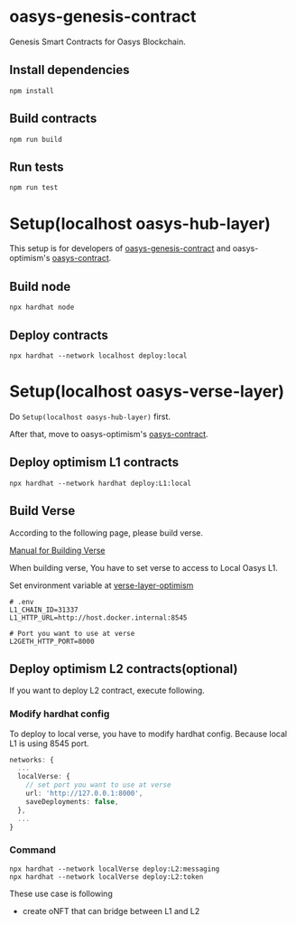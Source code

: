 # oasys-genesis-contract

Genesis Smart Contracts for Oasys Blockchain.

## Install dependencies

```shell
npm install
```

## Build contracts

```shell
npm run build
```

## Run tests

```shell
npm run test
```

# Setup(localhost oasys-hub-layer)
This setup is for developers of [oasys-genesis-contract](https://github.com/oasysgames/oasys-genesis-contract) and oasys-optimism's [oasys-contract](https://github.com/oasysgames/oasys-optimism/tree/develop/packages/contracts).

## Build node
```shell
npx hardhat node
```

## Deploy contracts
```shell
npx hardhat --network localhost deploy:local
```
# Setup(localhost oasys-verse-layer)
Do `Setup(localhost oasys-hub-layer)` first.

After that, move to oasys-optimism's [oasys-contract](https://github.com/oasysgames/oasys-optimism/tree/develop/packages/contracts).

## Deploy optimism L1 contracts
```shell
npx hardhat --network hardhat deploy:L1:local
```

## Build Verse
According to the following page, please build verse.

[Manual for Building Verse](https://docs.oasys.games/docs/verse-developer/how-to-build-verse/1-2-manual)

When building verse, You have to set verse to access to Local Oasys L1.

Set environment variable at [verse-layer-optimism](https://github.com/oasysgames/verse-layer-optimism)

```shell
# .env
L1_CHAIN_ID=31337
L1_HTTP_URL=http://host.docker.internal:8545

# Port you want to use at verse
L2GETH_HTTP_PORT=8000
```

## Deploy optimism L2 contracts(optional)
If you want to deploy L2 contract, execute following.

### Modify hardhat config
To deploy to local verse, you have to modify hardhat config.
Because local L1 is using 8545 port.

```typescript
networks: {
  ...
  localVerse: {
    // set port you want to use at verse
    url: 'http://127.0.0.1:8000',
    saveDeployments: false,
  },
  ...
}
```

### Command
```shell
npx hardhat --network localVerse deploy:L2:messaging
npx hardhat --network localVerse deploy:L2:token
```

These use case is following
- create oNFT that can bridge between L1 and L2
